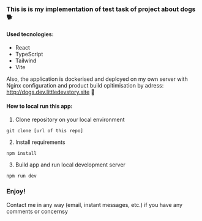 ### This is is my implementation of test task of project about dogs🐕

#### Used tecnologies:

- React
- TypeScript
- Tailwind
- Vite

Also, the application is dockerised and deployed on my own server with Nginx configuration and product build opitimisation by adress:
http://dogs.dev.littledevstory.site 🚀

#### How to local run this app:

1. Clone repository on your local environment

```
git clone [url of this repo]
```

2. Install requirements

```
npm install
```

3. Build app and run local development server

```
npm run dev
```

### Enjoy!

Contact me in any way (email, instant messages, etc.) if you have any comments or concernsу
